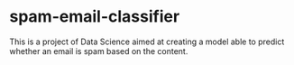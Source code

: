 # spam-email-classifier
This is a project of Data Science aimed at creating a model able to predict whether an email is spam based on the content.
